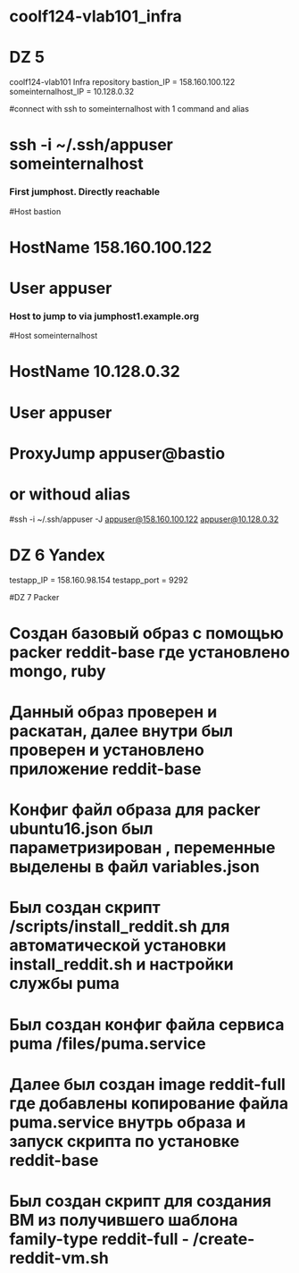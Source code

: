 # coolf124-vlab101_infra
# DZ 5
coolf124-vlab101 Infra repository
bastion_IP = 158.160.100.122
someinternalhost_IP = 10.128.0.32

#connect with ssh to someinternalhost with 1 command and alias
# ssh -i ~/.ssh/appuser someinternalhost

### First jumphost. Directly reachable
#Host bastion
#  HostName 158.160.100.122
#  User appuser
### Host to jump to via jumphost1.example.org
#Host someinternalhost
#  HostName 10.128.0.32
#  User appuser
#  ProxyJump appuser@bastio

# or withoud alias
#ssh -i ~/.ssh/appuser -J appuser@158.160.100.122 appuser@10.128.0.32

# DZ 6 Yandex
testapp_IP = 158.160.98.154
testapp_port = 9292

#DZ 7 Packer
# Создан базовый образ с помощью packer reddit-base где установлено mongo, ruby
# Данный образ проверен и раскатан, далее внутри был проверен и установлено приложение reddit-base
# Конфиг файл образа для packer ubuntu16.json был параметризирован , переменные выделены в файл variables.json
# Был создан скрипт /scripts/install_reddit.sh для автоматической установки install_reddit.sh и настройки службы puma
# Был создан конфиг файла сервиса puma /files/puma.service
# Далее был создан image reddit-full где добавлены копирование файла puma.service внутрь образа и запуск скрипта по установке reddit-base
# Был создан скрипт для создания ВМ из получившего шаблона family-type reddit-full    - /create-reddit-vm.sh
